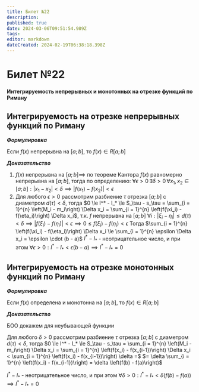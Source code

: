 ```yaml
---
title: Билет №22
description: 
published: true
date: 2024-03-06T09:51:54.989Z
tags: 
editor: markdown
dateCreated: 2024-02-19T06:38:18.398Z
---
```


# Билет №22
#### Интегрируемость непрерывных и монотонных на отрезке функций по Риману

## Интегрируемость на отрезке непрерывных функций по Риману

***Формулировка***

Если $f(x)$ непрерывна на $[a; b]$, то $f(x) \in R[a; b]$

***Доказательство***

1. $f(x)$ непрерывна на $[a; b] \implies$ по теореме Кантора $f(x)$ равномерно непрерывна на $[a; b]$, тогда по определению:
	$\forall \epsilon > 0 \, \exists \delta > 0 \, \forall x_1, x_2 \in [a; b]: | x_1 - x_2 | < \delta \implies | f(x_1) - f(x_2) | < \epsilon$
2. Для любого $\epsilon > 0$ рассмотрим разбиение $\tau$ отрезка $[a; b]$ с диаметром $d(\tau) < \delta$, тогда
	$0 \le I^* - I_* \le S_\tau - s_\tau = \sum_{i = 1}^{n} \left(M_i - m_i\right) \Delta x_i = \sum_{i = 1}^{n} \left(f(\xi_i) - f(\eta_i)\right) \Delta x_i$, т.к. $f$ непрерывна на $[a; b]$
	$\forall i: | \xi_i - \eta_i | \le d(\tau) < \delta \implies |f(\xi_i) - f(\eta_i)| < \epsilon \implies 0 \le f(\xi_i) - f(\eta_i) < \epsilon$
	Тогда $\sum_{i = 1}^{n} \left(f(\xi_i) - f(\eta_i)\right) \Delta x_i  \le \sum_{i = 1}^{n} \epsilon \Delta x_i = \epsilon \cdot (b - a)$
	$I^* - I_*$ - неотрицательное число, и при этом $\forall \epsilon > 0: I^* - I_* < \epsilon (b - a) \implies I^* - I_* = 0$

## Интегрируемость на отрезке монотонных функций по Риману

***Формулировка***

Если $f(x)$ определена и монотонна на $[a; b]$, то $f(x) \in R[a; b]$

***Доказательство***

БОО докажем для неубывающей функции

Для любого $\delta > 0$ рассмотрим разбиение $\tau$ отрезка $[a; b]$ с диаметром $d(\tau) < \delta$, тогда
$0 \le I^* - I_* \le S_\tau - s_\tau = \sum_{i = 1}^{n} \left(M_i - m_i\right) \Delta x_i = \sum_{i = 1}^{n} \left(f(x_i) - f(x_{i-1})\right) \Delta x_i < \sum_{i = 1}^{n} \left(f(x_i) - f(x_{i-1})\right) \delta =$
$= \delta \sum_{i = 1}^{n} \left(f(x_i) - f(x_{i-1})\right) = \delta \left(f(b) - f(a)\right)$

$I^* - I_*$ - неотрицательное число, и при этом $\forall \delta > 0: I^* - I_* < \delta \left(f(b) - f(a)\right) \implies I^* - I_* = 0$
